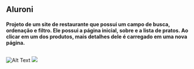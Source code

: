 ## Aluroni

#### Projeto de um site de restaurante que possui um campo de busca, ordenação e filtro. Ele possui a página inicial, sobre e a lista de pratos. Ao clicar em um dos produtos, mais detalhes dele é carregado em uma nova página.

##
![Alt Text](https://cdn.discordapp.com/attachments/1041452109264068741/1041452193670234162/ezgif.com-gif-maker.gif)
<img src='https://cdn.discordapp.com/attachments/1041452109264068741/1041452193670234162/ezgif.com-gif-maker.gif'/>
